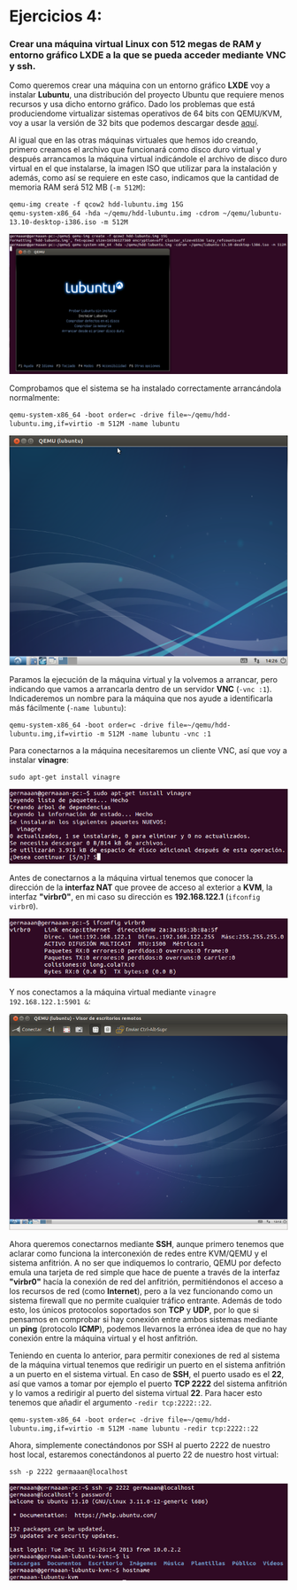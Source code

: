 # Ejercicios 4:
### Crear una máquina virtual Linux con 512 megas de RAM y entorno gráfico LXDE a la que se pueda acceder mediante VNC y ssh.

Como queremos crear una máquina con un entorno gráfico **LXDE** voy a instalar **Lubuntu**, una distribución del proyecto Ubuntu que requiere menos recursos y usa dicho entorno gráfico. Dado los problemas que está produciendome virtualizar sistemas operativos de 64 bits con QEMU/KVM, voy a usar la versión de 32 bits que podemos descargar desde [aquí](http://cdimage.ubuntu.com/lubuntu/releases/13.10/release/lubuntu-13.10-desktop-i386.iso).

Al igual que en las otras máquinas virtuales que hemos ido creando, primero creamos el archivo que funcionará como disco duro virtual y después arrancamos la máquina virtual indicándole el archivo de disco duro virtual en el que instalarse, la imagen ISO que utilizar para la instalación y además, como así se requiere en este caso, indicamos que la cantidad de memoria RAM será 512 MB (`-m 512M`):

```
qemu-img create -f qcow2 hdd-lubuntu.img 15G
qemu-system-x86_64 -hda ~/qemu/hdd-lubuntu.img -cdrom ~/qemu/lubuntu-13.10-desktop-i386.iso -m 512M
```

![eje04_img01](imagenes/eje04_img01.png)

Comprobamos que el sistema se ha instalado correctamente arrancándola normalmente:

```
qemu-system-x86_64 -boot order=c -drive file=~/qemu/hdd-lubuntu.img,if=virtio -m 512M -name lubuntu
```

![eje04_img02](imagenes/eje04_img02.png)

Paramos la ejecución de la máquina virtual y la volvemos a arrancar, pero indicando que vamos a arrancarla dentro de un servidor **VNC** (`-vnc :1`). Indicaderemos un nombre para la máquina que nos ayude a identificarla más fácilmente (`-name lubuntu`):

```
qemu-system-x86_64 -boot order=c -drive file=~/qemu/hdd-lubuntu.img,if=virtio -m 512M -name lubuntu -vnc :1
```

Para conectarnos a la máquina necesitaremos un cliente VNC, así que voy a instalar **vinagre**:

```
sudo apt-get install vinagre
```

![eje04_img03](imagenes/eje04_img03.png)

Antes de conectarnos a la máquina virtual tenemos que conocer la dirección de la **interfaz NAT** que provee de acceso al exterior a **KVM**, la interfaz **"virbr0"**, en mi caso su dirección es **192.168.122.1** (`ifconfig virbr0`).

![eje04_img04](imagenes/eje04_img04.png)

Y nos conectamos a la máquina virtual mediante `vinagre 192.168.122.1:5901 &`:

![eje04_img05](imagenes/eje04_img05.png)

Ahora queremos conectarnos mediante **SSH**, aunque primero tenemos que aclarar como funciona la interconexión de redes entre KVM/QEMU y el sistema anfitrión. A no ser que indiquemos lo contrario, QEMU por defecto emula una tarjeta de red simple que hace de puente a través de la interfaz **"virbr0"** hacía la conexión de red del anfitrión, permitiéndonos el acceso a los recursos de red (como **Internet**), pero a la vez funcionando como un sistema firewall que no permite cualquier tráfico entrante. Además de todo esto, los únicos protocolos soportados son **TCP** y **UDP**, por lo que si pensamos en comprobar si hay conexión entre ambos sistemas mediante un **ping** (protocolo **ICMP**), podemos llevarnos la errónea idea de que no hay conexión entre la máquina virtual y el host anfitrión.

Teniendo en cuenta lo anterior, para permitir conexiones de red al sistema de la máquina virtual tenemos que redirigir un puerto en el sistema anfitrión a un puerto en el sistema virtual. En caso de **SSH**, el puerto usado es el **22**, así que vamos a tomar por ejemplo el puerto **TCP 2222** del sistema anfitrión y lo vamos a redirigir al puerto del sistema virtual **22**. Para hacer esto tenemos que añadir el argumento `-redir tcp:2222::22`.

```
qemu-system-x86_64 -boot order=c -drive file=~/qemu/hdd-lubuntu.img,if=virtio -m 512M -name lubuntu -redir tcp:2222::22
```

Ahora, simplemente conectándonos por SSH al puerto 2222 de nuestro host local, estaremos conectándonos al puerto 22 de nuestro host virtual:

```
ssh -p 2222 germaaan@localhost
```

![eje04_img06](imagenes/eje04_img06.png)

